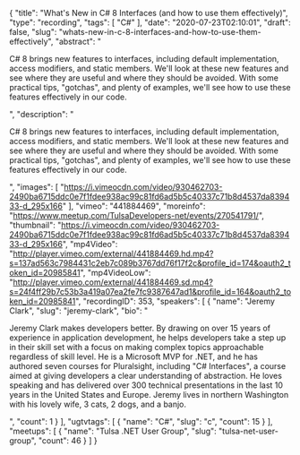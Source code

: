 {
  "title": "What's New in C# 8 Interfaces (and how to use them effectively)",
  "type": "recording",
  "tags": [
    "C#"
  ],
  "date": "2020-07-23T02:10:01",
  "draft": false,
  "slug": "whats-new-in-c-8-interfaces-and-how-to-use-them-effectively",
  "abstract": "<p>C# 8 brings new features to interfaces, including default implementation, access modifiers, and static members. We'll look at these new features and see where they are useful and where they should be avoided. With some practical tips, \"gotchas\", and plenty of examples, we'll see how to use these features effectively in our code.</p>",
  "description": "<p>C# 8 brings new features to interfaces, including default implementation, access modifiers, and static members. We'll look at these new features and see where they are useful and where they should be avoided. With some practical tips, \"gotchas\", and plenty of examples, we'll see how to use these features effectively in our code.</p>",
  "images": [
    "https://i.vimeocdn.com/video/930462703-2490ba6715ddc0e7f1fdee938ac99c81fd6ad5b5c40337c71b8d4537da839433-d_295x166"
  ],
  "vimeo": "441884469",
  "moreinfo": "https://www.meetup.com/TulsaDevelopers-net/events/270541791/",
  "thumbnail": "https://i.vimeocdn.com/video/930462703-2490ba6715ddc0e7f1fdee938ac99c81fd6ad5b5c40337c71b8d4537da839433-d_295x166",
  "mp4Video": "http://player.vimeo.com/external/441884469.hd.mp4?s=137ad563c7984431c2eb7c089b3767dd76f17f2c&profile_id=174&oauth2_token_id=20985841",
  "mp4VideoLow": "http://player.vimeo.com/external/441884469.sd.mp4?s=24f4ff29b7c53b3a419a07ea2fe7fc9387647ad1&profile_id=164&oauth2_token_id=20985841",
  "recordingID": 353,
  "speakers": [
    {
      "name": "Jeremy Clark",
      "slug": "jeremy-clark",
      "bio": "<p>Jeremy Clark makes developers better. By drawing on over 15 years of experience in application development, he helps developers take a step up in their skill set with a focus on making complex topics approachable regardless of skill level. He is a Microsoft MVP for .NET, and he has authored seven courses for Pluralsight, including \"C# Interfaces\", a course aimed at giving developers a clear understanding of abstraction. He loves speaking and has delivered over 300 technical presentations in the last 10 years in the United States and Europe. Jeremy lives in northern Washington with his lovely wife, 3 cats, 2 dogs, and a banjo.</p>",
      "count": 1
    }
  ],
  "ugtvtags": [
    {
      "name": "C#",
      "slug": "c",
      "count": 15
    }
  ],
  "meetups": [
    {
      "name": "Tulsa .NET User Group",
      "slug": "tulsa-net-user-group",
      "count": 46
    }
  ]
}